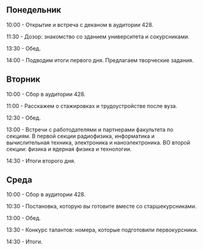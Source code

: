 Понедельник
-----------

10:00 - Открытие и встреча с деканом в аудитории 428.

11:30 - Дозор: знакомство со зданием университета и сокурсниками.

13:30 - Обед.

14:00 - Подводим итоги первого дня. Предлагаем творческие задания.

Вторник
-------

10:00 - Сбор в аудитории 428.

11:00 - Расскажем о стажировках и трудоустройстве после вуза.

12:30 - Обед.

13:00 - Встречи с работодателями и партнерами факультета по секциям. В первой секции радиофизика, информатика и вычислительная техника, электроника и наноэлектроника. ВО второй секции: физика и ядерная физика и технологии.

14:30 - Итоги второго дня.

Среда
-----

10:00 - Сбор в аудитории 428.

10:30 - Постановка, которую вы готовите вместе со старшекурсниками.

13:00 - Обед.

13:30 - Конкурс талантов: номера, которые подготовили первокурсники.

14:30 - Итоги.